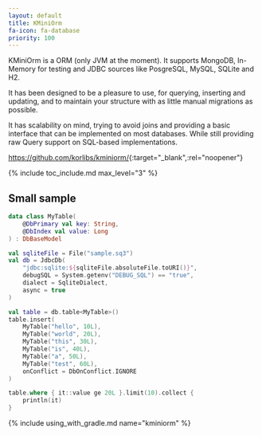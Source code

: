 ```yaml
---
layout: default
title: KMiniOrm
fa-icon: fa-database
priority: 100
---
```


KMiniOrm is a ORM (only JVM at the moment).
It supports MongoDB, In-Memory for testing and JDBC sources like PosgreSQL, MySQL, SQLite and H2.

It has been designed to be a pleasure to use,
for querying, inserting and updating,
and to maintain your structure with as little manual migrations as possible.

It has scalability on mind, trying to avoid joins and providing a basic interface that can be implemented
on most databases. While still providing raw Query support on SQL-based implementations.

<https://github.com/korlibs/kminiorm/>{:target="_blank",:rel="noopener"}

{% include toc_include.md max_level="3" %}

## Small sample

```kotlin
data class MyTable(
    @DbPrimary val key: String,
    @DbIndex val value: Long
) : DbBaseModel

val sqliteFile = File("sample.sq3")
val db = JdbcDb(
    "jdbc:sqlite:${sqliteFile.absoluteFile.toURI()}",
    debugSQL = System.getenv("DEBUG_SQL") == "true",
    dialect = SqliteDialect,
    async = true
)

val table = db.table<MyTable>()
table.insert(
    MyTable("hello", 10L),
    MyTable("world", 20L),
    MyTable("this", 30L),
    MyTable("is", 40L),
    MyTable("a", 50L),
    MyTable("test", 60L),
    onConflict = DbOnConflict.IGNORE
)

table.where { it::value ge 20L }.limit(10).collect {
    println(it)
}
```

{% include using_with_gradle.md name="kminiorm" %}
